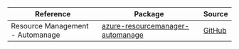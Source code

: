 | Reference | Package | Source |
|---|---|---|
|Resource Management - Automanage|[azure-resourcemanager-automanage](https://repo1.maven.org/maven2/com/azure/resourcemanager/azure-resourcemanager-automanage)|[GitHub](https://github.com/Azure/azure-sdk-for-java/blob/main/sdk/automanage/azure-resourcemanager-automanage)|
